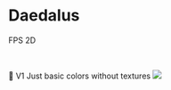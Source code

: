 # Daedalus
FPS 2D

<br>

:wrench: V1 Just basic colors without textures
<img src="https://user-images.githubusercontent.com/37185476/81374026-83781780-90fe-11ea-955a-22f2aacf830b.gif">
